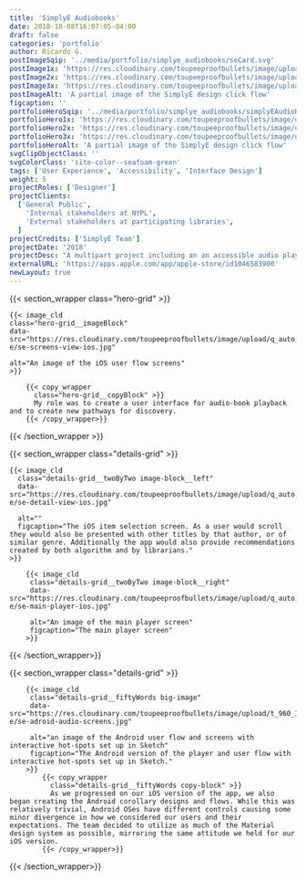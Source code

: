 ```yaml
---
title: 'SimplyE Audiobooks'
date: 2018-10-08T16:07:05-04:00
draft: false
categories: 'portfolio'
author: Ricardo G.
postImageSqip: '../media/portfolio/simplye_audiobooks/seCard.svg'
postImage1x: 'https://res.cloudinary.com/toupeeproofbullets/image/upload/t_hp_portfolio/v1581611954/simply-e/simplyE-audioBookPlayerHP.jpg'
postImage2x: 'https://res.cloudinary.com/toupeeproofbullets/image/upload/t_hp_portfolio_2x/v1581611954/simply-e/simplyE-audioBookPlayerHP.jpg'
postImage3x: 'https://res.cloudinary.com/toupeeproofbullets/image/upload/t_hp_portfolio_3x/v1581611954/simply-e/simplyE-audioBookPlayerHP.jpg'
postImageAlt: 'A partial image of the SimplyE design click flow'
figcaption: ''
portfolioHeroSqip: '../media/portfolio/simplye_audiobooks/simplyEAudioHeroSqip.svg'
portfolioHero1x: 'https://res.cloudinary.com/toupeeproofbullets/image/upload/t_porfolio_hero_1280_1x/v1582837490/simply-e/se-screens-view-ios.jpg'
portfolioHero2x: 'https://res.cloudinary.com/toupeeproofbullets/image/upload/t_porfolio_hero_1280_2x/v1582837490/simply-e/se-screens-view-ios.jpg'
portfolioHero3x: 'https://res.cloudinary.com/toupeeproofbullets/image/upload/t_porfolio_hero_1280_3x/v1582837490/simply-e/se-screens-view-ios.jpg'
portfolioHeroAlt: 'A partial image of the SimplyE design click flow'
svgClipObjectClass: ''
svgColorClass: 'site-color--seafoam-green'
tags: ['User Experience', 'Accessibility', 'Interface Design']
weight: 5
projectRoles: ['Designer']
projectClients:
  ['General Public',
    'Internal stakeholders at NYPL',
    'External stakeholders at participating libraries',
  ]
projectCredits: ['SimplyE Team']
projectDate: '2018'
projectDesc: "A multipart project including an an accessible audio player interface and catalog for accessing audio book content"
externalURL: 'https://apps.apple.com/app/apple-store/id1046583900'
newLayout: true
---
```


{{< section_wrapper class="hero-grid" >}}

    {{< image_cld
    class="hero-grid__imageBlock"
    data-src="https://res.cloudinary.com/toupeeproofbullets/image/upload/q_auto,w_auto,c_scale,f_auto/v1582837490/simply-e/se-screens-view-ios.jpg"
    
    alt="An image of the iOS user flow screens"
    >}}

        {{< copy_wrapper
          class="hero-grid__copyBlock" >}}
          My role was to create a user interface for audio-book playback and to create new pathways for discovery.
        {{< /copy_wrapper>}}

{{< /section_wrapper >}}

{{< section_wrapper class="details-grid" >}}

    {{< image_cld
      class="details-grid__twoByTwo image-block__left"
      data-src="https://res.cloudinary.com/toupeeproofbullets/image/upload/q_auto,w_auto,c_scale,f_auto/v1582830616/simply-e/se-detail-view-ios.jpg"
      
      alt=""
      figcaption="The iOS item selection screen. As a user would scroll they would also be presented with other titles by that author, or of similar genre. Additionally the app would also provide recommendations created by both algorithm and by librarians."
    >}}

        {{< image_cld
         class="details-grid__twoByTwo image-block__right"
         data-src="https://res.cloudinary.com/toupeeproofbullets/image/upload/q_auto,w_auto,c_scale,f_auto/v1582830616/simply-e/se-main-player-ios.jpg"
         
         alt="An image of the main player screen"
         figcaption="The main player screen"
        >}}

{{< /section_wrapper>}}

{{< section_wrapper class="details-grid" >}}

        {{< image_cld
         class="details-grid__fiftyWords big-image"
         data-src="https://res.cloudinary.com/toupeeproofbullets/image/upload/t_960_1x,q_auto,w_auto,c_scale,f_auto/v1582831627/simply-e/se-adroid-audio-screens.jpg"
         
         alt="an image of the Android user flow and screens with interactive hot-spots set up in Sketch"
         figcaption="The Android version of the player and user flow with interactive hot-spots set up in Sketch."
        >}}
            {{< copy_wrapper
              class="details-grid__fiftyWords copy-block" >}}
              As we progressed on our iOS version of the app, we also began creating the Android corollary designs and flows. While this was relatively trivial, Android OSes have different controls causing some minor divergence in how we considered our users and their expectations. The team decided to utilize as much of the Material design system as possible, mirroring the same attitude we held for our iOS version.
            {{< /copy_wrapper>}}
{{< /section_wrapper>}}